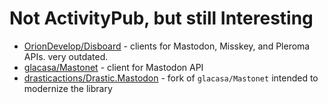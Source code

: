 # Not ActivityPub, but still Interesting

* [OrionDevelop/Disboard](https://github.com/OrionDevelop/Disboard) - clients for Mastodon, Misskey, and Pleroma APIs. very outdated.
* [glacasa/Mastonet](https://github.com/glacasa/Mastonet) - client for Mastodon API
* [drasticactions/Drastic.Mastodon](https://github.com/drasticactions/Drastic.Mastodon) - fork of `glacasa/Mastonet` intended to modernize the library 
